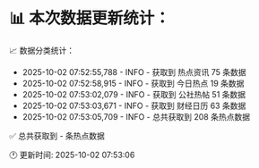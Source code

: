 📊 本次数据更新统计：
==========================

📈 数据分类统计：
- 2025-10-02 07:52:55,788 - INFO - 获取到 热点资讯 75 条数据
- 2025-10-02 07:52:58,915 - INFO - 获取到 今日热点 19 条数据
- 2025-10-02 07:53:02,079 - INFO - 获取到 公社热帖 51 条数据
- 2025-10-02 07:53:03,671 - INFO - 获取到 财经日历 63 条数据
- 2025-10-02 07:53:05,709 - INFO - 总共获取到 208 条热点数据

✅ 总共获取到 - 条热点数据

🕐 更新时间: 2025-10-02 07:53:06
